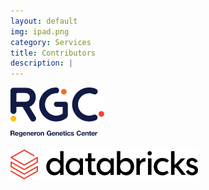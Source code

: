 ```yaml
---
layout: default
img: ipad.png
category: Services
title: Contributors
description: |
---
```

<div>
  <a href="https://www.regeneron.com/genetics-center">
    <img src="img/regeneron.png" width="150px" />
  </a>
  <br/><br/>
  <a href="https://databricks.com">
    <img src="img/databricks.png" width="300px" />
  </a>
</div>

